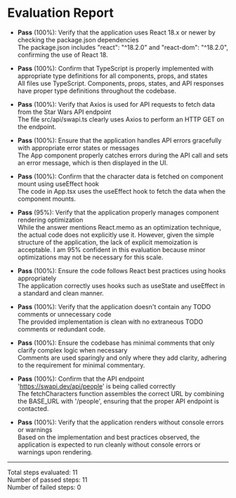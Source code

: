 # Evaluation Report

- **Pass** (100%): Verify that the application uses React 18.x or newer by checking the package.json dependencies  
  The package.json includes "react": "^18.2.0" and "react-dom": "^18.2.0", confirming the use of React 18.

- **Pass** (100%): Confirm that TypeScript is properly implemented with appropriate type definitions for all components, props, and states  
  All files use TypeScript. Components, props, states, and API responses have proper type definitions throughout the codebase.

- **Pass** (100%): Verify that Axios is used for API requests to fetch data from the Star Wars API endpoint  
  The file src/api/swapi.ts clearly uses Axios to perform an HTTP GET on the endpoint.

- **Pass** (100%): Ensure that the application handles API errors gracefully with appropriate error states or messages  
  The App component properly catches errors during the API call and sets an error message, which is then displayed in the UI.

- **Pass** (100%): Confirm that the character data is fetched on component mount using useEffect hook  
  The code in App.tsx uses the useEffect hook to fetch the data when the component mounts.

- **Pass** (95%): Verify that the application properly manages component rendering optimization  
  While the answer mentions React.memo as an optimization technique, the actual code does not explicitly use it. However, given the simple structure of the application, the lack of explicit memoization is acceptable. I am 95% confident in this evaluation because minor optimizations may not be necessary for this scale.

- **Pass** (100%): Ensure the code follows React best practices using hooks appropriately  
  The application correctly uses hooks such as useState and useEffect in a standard and clean manner.

- **Pass** (100%): Verify that the application doesn't contain any TODO comments or unnecessary code  
  The provided implementation is clean with no extraneous TODO comments or redundant code.

- **Pass** (100%): Ensure the codebase has minimal comments that only clarify complex logic when necessary  
  Comments are used sparingly and only where they add clarity, adhering to the requirement for minimal commentary.

- **Pass** (100%): Confirm that the API endpoint 'https://swapi.dev/api/people' is being called correctly  
  The fetchCharacters function assembles the correct URL by combining the BASE_URL with '/people', ensuring that the proper API endpoint is contacted.

- **Pass** (100%): Verify that the application renders without console errors or warnings  
  Based on the implementation and best practices observed, the application is expected to run cleanly without console errors or warnings upon rendering.

---

Total steps evaluated: 11  
Number of passed steps: 11  
Number of failed steps: 0